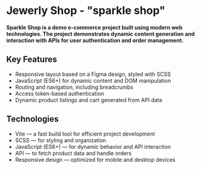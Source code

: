 # Jewerly Shop - "sparkle shop"
**Sparkle Shop is a demo e-commerce project built using modern web technologies. The project demonstrates dynamic content generation and interaction with APIs for user authentication and order management.**

## Key Features
- Responsive layout based on a Figma design, styled with SCSS
- JavaScript (ES6+) for dynamic content and DOM manipulation
- Routing and navigation, including breadcrumbs
- Access token-based authentication
- Dynamic product listings and cart generated from API data
## Technologies
- Vite — a fast build tool for efficient project development
- SCSS — for styling and organization
- JavaScript (ES6+) — for dynamic behavior and API interaction
- API — to fetch product data and handle orders
- Responsive design — optimized for mobile and desktop devices
